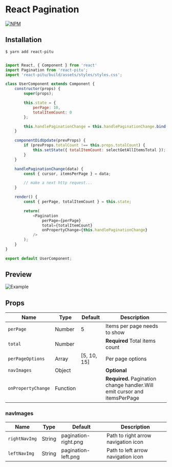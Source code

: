 # React Pagination

[![NPM](https://nodei.co/npm/react-pitu.png?downloads=true)](https://nodei.co/npm/react-pitu/)

## Installation

```
$ yarn add react-pitu
```

```javascript

import React, { Component } from 'react'
import Pagination from 'react-pitu';
import 'react-pitu/build/assets/styles/styles.css';

class UserComponent extends Component {
    constructor(props) {
        super(props);

        this.state = {
            perPage: 10,
            totalItemCount: 0
        };

        this.handlePaginationChange = this.handlePaginationChange.bind(this);
    }

    componentDidUpdate(prevProps) {
        if (prevProps.totalCount !== this.props.totalCount) {
            this.setState({ totalItemCount: selectGetAllItemsTotal });
        }
    }

    handlePaginationChange(data) {
        const { cursor, itemsPerPage } = data;

        // make a next http request...
    }

    render() {
        const { perPage, totalItemCount } = this.state;

        return(
            <Pagination
                perPage={perPage}
                total={totalItemCount}
                onPropertyChange={this.handlePaginationChange}
            />
        );
    }
}

export default UserComponent;

```

## Preview
![Example](https://i.gyazo.com/9a265a39f32b3ea88647c7addde47912.png)

## Props

Name | Type | Default | Description
--- | --- | --- | --- |
`perPage` | Number | 5 | Items per page needs to show
`total` | Number | | **Required** Total items count
`perPageOptions` | Array | [5, 10, 15] | Per page options
`navImages` | Object | | **Optional**
`onPropertyChange` | Function | | **Required.** Pagination change handler.Will emit cursor and itemsPerPage

### navImages

Name | Type | Default | Description
--- | --- | --- | --- |
`rightNavImg` | String | pagination-right.png | Path to right arrow navigation icon
`leftNavImg` | String | pagination-left.png | Path to left arrow navigation icon